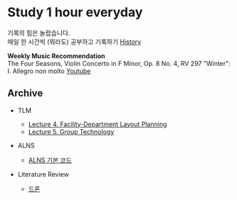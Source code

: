 # Study 1 hour everyday
기록의 힘은 놀랍습니다.  
매일 한 시간씩 (뭐라도) 공부하고 기록하기 [History](https://github.com/DonghoonKwon/oneHour_study/blob/main/history.md)


**Weekly Music Recommendation**  
The Four Seasons, Violin Concerto in F Minor, Op. 8 No. 4, RV 297 "Winter": I. Allegro non molto
[Youtube](https://youtu.be/A1bFIH7I8Do?si=gqOprNKHdlpk2Rih)


## Archive

* TLM
    * [Lecture 4. Facility-Department Layout Planning](https://github.com/DonghoonKwon/oneHour_study/blob/main/TLM/TLM-lecture4-23R2.md)
    * [Lecture 5. Group Technology](https://github.com/DonghoonKwon/oneHour_study/blob/main/TLM/TLM-lecture5-23R2.md)

* ALNS
    * [ALNS 기본 코드](https://github.com/N-Wouda/ALNS)

* Literature Review
    * [드론](https://github.com/DonghoonKwon/oneHour_study/blob/main/Literature%20review/001_drone.md)

